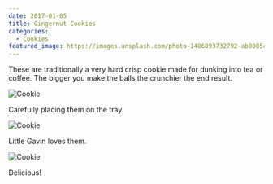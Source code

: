 ```yaml
---
date: 2017-01-05
title: Gingernut Cookies
categories:
  - Cookies
featured_image: https://images.unsplash.com/photo-1486893732792-ab0085cb2d43?w=1560&h=940&fit=crop
---
```

These are traditionally a very hard crisp cookie made for dunking into tea or coffee. The bigger you make the balls the crunchier the end result.

![Cookie](https://source.unsplash.com/euGck1ifvp0)

Carefully placing them on the tray.

![Cookie](https://source.unsplash.com/RUPPakds28k)

Little Gavin loves them.

![Cookie](https://source.unsplash.com/YnrSLOAjOEA)

Delicious!